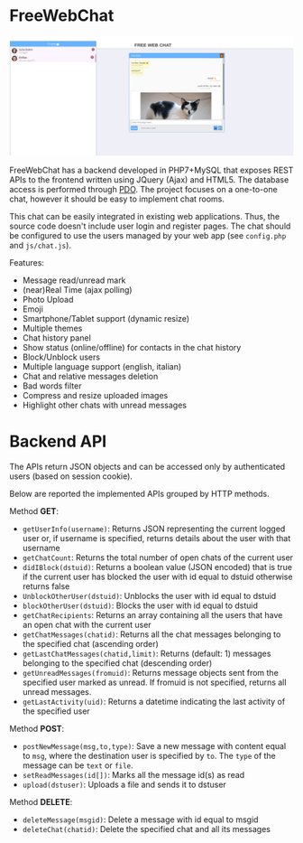 # FreeWebChat

![screenshot](screenshot.png)

FreeWebChat has a backend developed in PHP7+MySQL that exposes REST APIs to the frontend written using JQuery (Ajax) and HTML5.
The database access is performed through [PDO](https://www.php.net/manual/en/book.pdo.php).
The project focuses on a one-to-one chat, however it should be easy to implement chat rooms.

This chat can be easily integrated in existing web applications.
Thus, the source code doesn't include user login and register pages.
The chat should be configured to use the users managed by your web app (see `config.php` and `js/chat.js`).

Features:
*  Message read/unread mark
*  (near)Real Time (ajax polling)
*  Photo Upload
*  Emoji
*  Smartphone/Tablet support (dynamic resize)
*  Multiple themes
*  Chat history panel
*  Show status (online/offline) for contacts in the chat history
*  Block/Unblock users
*  Multiple language support (english, italian)
*  Chat and relative messages deletion
*  Bad words filter
*  Compress and resize uploaded images
*  Highlight other chats with unread messages

# Backend API
The APIs return JSON objects and can be accessed only by authenticated users (based on session cookie).

Below are reported the implemented APIs grouped by HTTP methods.

Method **GET**:
*  `getUserInfo(username)`: Returns JSON representing the current logged user or, if username is specified, returns details about the user with that username
*  `getChatCount`: Returns the total number of open chats of the current user
*  `didIBlock(dstuid)`: Returns a boolean value (JSON encoded) that is true if the current user has blocked the user with id equal to dstuid otherwise returns false
*  `UnblockOtherUser(dstuid)`: Unblocks the user with id equal to dstuid
*  `blockOtherUser(dstuid)`: Blocks the user with id equal to dstuid
*  `getChatRecipients`: Returns an array containing all the users that have an open chat with the current user
*  `getChatMessages(chatid)`: Returns all the chat messages belonging to the specified chat (ascending order)
*  `getLastChatMessages(chatid,limit)`: Returns <limit> (default: 1) messages belonging to the specified chat (descending order)
*  `getUnreadMessages(fromuid)`: Returns message objects sent from the specified user marked as unread. If fromuid is not specified, returns all unread messages.
*  `getLastActivity(uid)`: Returns a datetime indicating the last activity of the specified user

Method **POST**:
*  `postNewMessage(msg,to,type)`: Save a new message with content equal to `msg`, where the destination user is specified by `to`. The `type` of the message can be `text` or `file`.
*  `setReadMessages(id[])`: Marks all the message id(s) as read
*  `upload(dstuser)`: Uploads a file and sends it to dstuser

Method **DELETE**:
*  `deleteMessage(msgid)`: Delete a message with id equal to msgid
*  `deleteChat(chatid)`: Delete the specified chat and all its messages
